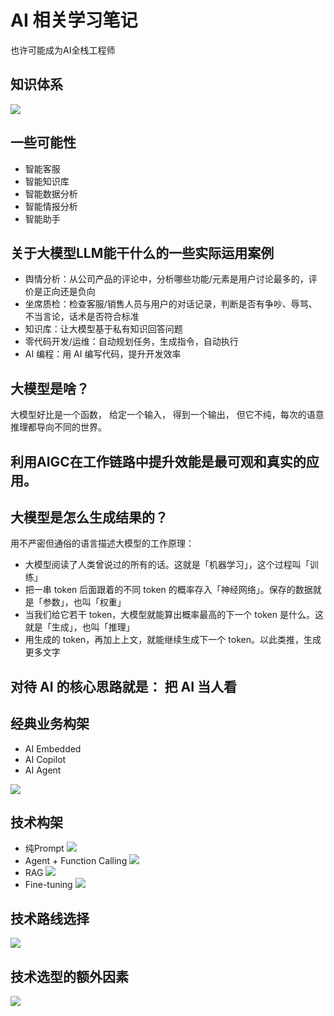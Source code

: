 # AI 相关学习笔记

也许可能成为AI全栈工程师

## 知识体系
![](images/structure.png)

##  一些可能性
- 智能客服
- 智能知识库
- 智能数据分析
- 智能情报分析
- 智能助手

## 关于大模型LLM能干什么的一些实际运用案例
- 舆情分析：从公司产品的评论中，分析哪些功能/元素是用户讨论最多的，评价是正向还是负向
- 坐席质检：检查客服/销售人员与用户的对话记录，判断是否有争吵、辱骂、不当言论，话术是否符合标准
- 知识库：让大模型基于私有知识回答问题
- 零代码开发/运维：自动规划任务，生成指令，自动执行
- AI 编程：用 AI 编写代码，提升开发效率

## 大模型是啥？
大模型好比是一个函数， 给定一个输入， 得到一个输出， 但它不纯，每次的语意推理都导向不同的世界。

## 利用AIGC在工作链路中提升效能是最可观和真实的应用。

## 大模型是怎么生成结果的？
用不严密但通俗的语言描述大模型的工作原理：

- 大模型阅读了人类曾说过的所有的话。这就是「机器学习」，这个过程叫「训练」
- 把一串 token 后面跟着的不同 token 的概率存入「神经网络」。保存的数据就是「参数」，也叫「权重」
- 当我们给它若干 token，大模型就能算出概率最高的下一个 token 是什么。这就是「生成」，也叫「推理」
- 用生成的 token，再加上上文，就能继续生成下一个 token。以此类推，生成更多文字

## 对待 AI 的核心思路就是： **把 AI 当人看**

## 经典业务构架

- AI Embedded
- AI Copilot
- AI Agent

![](images/business_arch.webp)

## 技术构架
- 纯Prompt
![](images/prompt_arch.png)
- Agent + Function Calling
![](images/func_arch.png)
- RAG
![](images/embeddings_arch.png)
- Fine-tuning
![](images/tech_arch.png)

## 技术路线选择

![](images/tech_solution.png)


## 技术选型的额外因素
![](images/choose.png)